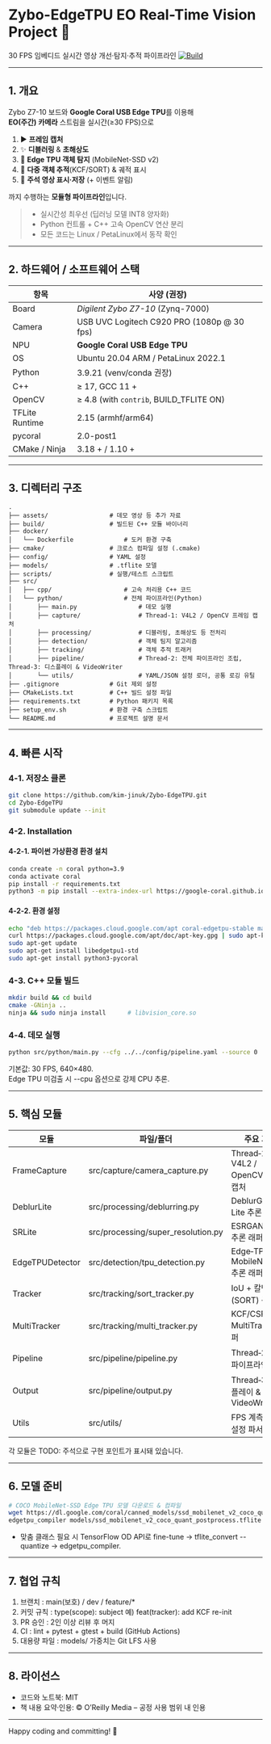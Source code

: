 # Zybo-EdgeTPU **EO Real-Time Vision** Project 🚀  
30 FPS 임베디드 실시간 영상 개선·탐지·추적 파이프라인
[![Build](https://img.shields.io/github/actions/workflow/status/your-id/zybo_eo_rt/build.yml?branch=main)](../../actions)

---

## 1. 개요
Zybo Z7-10 보드와 **Google Coral USB Edge TPU**를 이용해  
**EO(주간) 카메라** 스트림을 실시간(≥30 FPS)으로  

1. ▶️ **프레임 캡처**  
2. ✨ **디블러링** & **초해상도**  
3. 🎯 **Edge TPU 객체 탐지** (MobileNet-SSD v2)  
4. 📍 **다중 객체 추적**(KCF/SORT) & 궤적 표시  
5. 💾 **주석 영상 표시·저장** (+ 이벤트 알림)  

까지 수행하는 **모듈형 파이프라인**입니다.

> - 실시간성 최우선 (딥러닝 모델 INT8 양자화)  
> - Python 컨트롤 + C++ 고속 OpenCV 연산 분리  
> - 모든 코드는 Linux / PetaLinux에서 동작 확인

---

## 2. 하드웨어 / 소프트웨어 스택
| 항목            | 사양 (권장)                       |
|-----------------|-----------------------------------|
| Board          | *Digilent Zybo Z7-10* (Zynq-7000) |
| Camera         | USB UVC Logitech C920 PRO (1080p @ 30 fps) |
| NPU            | **Google Coral USB Edge TPU**      |
| OS             | Ubuntu 20.04 ARM / PetaLinux 2022.1 |
| Python         | 3.9.21 (venv/conda 권장)            |
| C++            | ≥ 17,  GCC 11 +                    |
| OpenCV         | ≥ 4.8 (with `contrib`, BUILD_TFLITE ON) |
| TFLite Runtime | 2.15 (armhf/arm64)                |
| pycoral        | 2.0-post1                         |
| CMake / Ninja  | 3.18 + / 1.10 +                   |

---

## 3. 디렉터리 구조
``` text
.
├── assets/                 # 데모 영상 등 추가 자료
├── build/                  # 빌드된 C++ 모듈 바이너리
├── docker/
│   └── Dockerfile              # 도커 환경 구축
├── cmake/                  # 크로스 컴파일 설정 (.cmake)
├── config/                 # YAML 설정
├── models/                 # .tflite 모델
├── scripts/                # 실행/테스트 스크립트
├── src/
│   ├── cpp/                    # 고속 처리용 C++ 코드
│   └── python/                 # 전체 파이프라인(Python)
│       ├── main.py                 # 데모 실행
│       ├── capture/                # Thread‑1: V4L2 / OpenCV 프레임 캡처
│       ├── processing/             # 디블러링, 초해상도 등 전처리
│       ├── detection/              # 객체 팀지 알고리즘
│       ├── tracking/               # 객체 추적 트래커
│       ├── pipeline/               # Thread‑2: 전체 파이프라인 조립, Thread‑3: 디스플레이 & VideoWriter
│       └── utils/                  # YAML/JSON 설정 로더, 공통 로깅 유틸
├── .gitignore              # Git 제외 설정
├── CMakeLists.txt          # C++ 빌드 설정 파일
├── requirements.txt        # Python 패키지 목록
├── setup_env.sh            # 환경 구축 스크립트
└── README.md               # 프로젝트 설명 문서
```

---

## 4. 빠른 시작

### 4-1. 저장소 클론
```bash
git clone https://github.com/kim-jinuk/Zybo-EdgeTPU.git
cd Zybo-EdgeTPU
git submodule update --init
```

### 4-2. Installation
#### 4-2-1. 파이썬 가상환경 환경 설치
```bash
conda create -n coral python=3.9
conda activate coral
pip install -r requirements.txt
python3 -m pip install --extra-index-url https://google-coral.github.io/py-repo/ pycoral~=2.0
```

#### 4-2-2. 환경 설정
```bash
echo "deb https://packages.cloud.google.com/apt coral-edgetpu-stable main" | sudo tee /etc/apt/sources.list.d/coral-edgetpu.list
curl https://packages.cloud.google.com/apt/doc/apt-key.gpg | sudo apt-key add -
sudo apt-get update
sudo apt-get install libedgetpu1-std
sudo apt-get install python3-pycoral
```

### 4-3. C++ 모듈 빌드
```bash
mkdir build && cd build
cmake -GNinja ..
ninja && sudo ninja install      # libvision_core.so
```

### 4-4. 데모 실행
```bash
python src/python/main.py --cfg ../../config/pipeline.yaml --source 0
```

기본값: 30 FPS, 640×480. \
Edge TPU 미검출 시 --cpu 옵션으로 강제 CPU 추론.

---

## 5. 핵심 모듈
| 모듈             | 파일/폴더                              | 주요 기능                                          |
| ---------------- | -------------------------------------- | ------------------------------------------------  |
| FrameCapture     | src/capture/camera_capture.py          | Thread‑1: V4L2 / OpenCV 프레임 캡처                |
| DeblurLite       | src/processing/deblurring.py           | DeblurGAN‑v2 Lite 추론 래퍼                        |
| SRLite           | src/processing/super_resolution.py     | ESRGAN‑tiny 추론 래퍼                              |
| EdgeTPUDetector  | src/detection/tpu_detection.py         | Edge‑TPU MobileNet‑SSD 추론 래퍼                   |
| Tracker          | src/tracking/sort_tracker.py           | IoU + 칼만필터(SORT) 구현                          |
| MultiTracker     | src/tracking/multi_tracker.py          | KCF/CSRT MultiTracker 래퍼                         |
| Pipeline         | src/pipeline/pipeline.py               | Thread‑2: 전체 파이프라인 조립                      |
| Output           | src/pipeline/output.py                 | Thread‑3: 디스플레이 & VideoWriter                 |
| Utils            | src/utils/                             | FPS 계측, 로그, 설정 파서 등                        |

각 모듈은 TODO: 주석으로 구현 포인트가 표시돼 있습니다.

---

## 6. 모델 준비
```bash
# COCO MobileNet-SSD Edge TPU 모델 다운로드 & 컴파일
wget https://dl.google.com/coral/canned_models/ssd_mobilenet_v2_coco_quant_postprocess.tflite -P models
edgetpu_compiler models/ssd_mobilenet_v2_coco_quant_postprocess.tflite
```

- 맞춤 클래스 필요 시 TensorFlow OD API로 fine-tune → tflite_convert --quantize → edgetpu_compiler.

---

## 7. 협업 규칙

1. 브랜치 : main(보호) / dev / feature/*
2. 커밋 규칙 : type(scope): subject 예) feat(tracker): add KCF re-init
3. PR 승인 : 2인 이상 리뷰 후 머지
4. CI : lint + pytest + gtest + build (GitHub Actions)
5. 대용량 파일 : models/ 가중치는 Git LFS 사용

---

## 8. 라이선스

- 코드와 노트북: MIT
- 책 내용 요약·인용: © O’Reilly Media – 공정 사용 범위 내 인용

---

Happy coding and committing! 🚀
